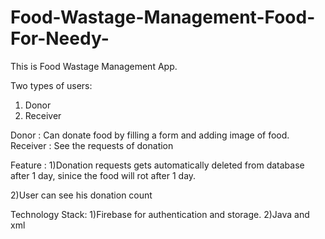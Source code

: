 # Food-Wastage-Management-Food-For-Needy-
This is Food Wastage Management App.

Two types of users:
1) Donor
2) Receiver

Donor : Can donate food by filling a form and adding image of food.
Receiver : See the requests of donation 

Feature :
1)Donation requests gets automatically deleted from database after 1 day, sinice the food will rot after 1 day.

2)User can see his donation count

Technology Stack:
1)Firebase for authentication and storage.
2)Java and xml

